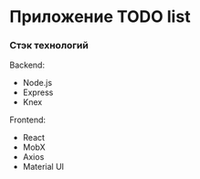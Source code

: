 # Приложение TODO list
### Стэк технологий
Backend:
- Node.js
- Express
- Knex

Frontend:
- React
- MobX
- Axios
- Material UI
